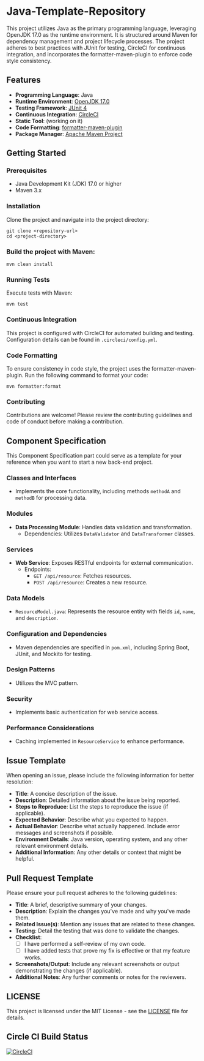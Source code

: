 # Java-Template-Repository

This project utilizes Java as the primary programming language, leveraging OpenJDK 17.0 as the runtime environment. It is structured around Maven for dependency management and project lifecycle processes. The project adheres to best practices with JUnit for testing, CircleCI for continuous integration, and incorporates the formatter-maven-plugin to enforce code style consistency.

## Features

- **Programming Language**: Java
- **Runtime Environment**: [OpenJDK 17.0](https://www.oracle.com/java/technologies/downloads/#java17)
- **Testing Framework**: [JUnit 4](https://junit.org/junit4/)
- **Continuous Integration**: [CircleCI](https://circleci.com/)
- **Static Tool**: (working on it)
- **Code Formatting**: [formatter-maven-plugin](https://code.revelc.net/formatter-maven-plugin/)
- **Package Manager**: [Apache Maven Project](https://maven.apache.org/index.html)

## Getting Started

### Prerequisites

- Java Development Kit (JDK) 17.0 or higher
- Maven 3.x

### Installation

Clone the project and navigate into the project directory:

```shell
git clone <repository-url>
cd <project-directory>
```

### Build the project with Maven:
```shell
mvn clean install
```

### Running Tests
Execute tests with Maven:
```shell
mvn test
```

### Continuous Integration
This project is configured with CircleCI for automated building and testing. Configuration details can be found in `.circleci/config.yml`.

### Code Formatting
To ensure consistency in code style, the project uses the formatter-maven-plugin. Run the following command to format your code:

```shell
mvn formatter:format
```

### Contributing
Contributions are welcome! Please review the contributing guidelines and code of conduct before making a contribution.


## Component Specification
This Component Specification part could serve as a template for your reference when you want to start a new back-end project.

### Classes and Interfaces

- Implements the core functionality, including methods `methodA` and `methodB` for processing data.

### Modules

- **Data Processing Module**: Handles data validation and transformation.
  - Dependencies: Utilizes `DataValidator` and `DataTransformer` classes.

### Services

- **Web Service**: Exposes RESTful endpoints for external communication.
  - Endpoints:
    - `GET /api/resource`: Fetches resources.
    - `POST /api/resource`: Creates a new resource.

### Data Models

- `ResourceModel.java`: Represents the resource entity with fields `id`, `name`, and `description`.

### Configuration and Dependencies

- Maven dependencies are specified in `pom.xml`, including Spring Boot, JUnit, and Mockito for testing.

### Design Patterns

- Utilizes the MVC pattern.

### Security

- Implements basic authentication for web service access.

### Performance Considerations

- Caching implemented in `ResourceService` to enhance performance.


## Issue Template

When opening an issue, please include the following information for better resolution:

- **Title**: A concise description of the issue.
- **Description**: Detailed information about the issue being reported.
- **Steps to Reproduce**: List the steps to reproduce the issue (if applicable).
- **Expected Behavior**: Describe what you expected to happen.
- **Actual Behavior**: Describe what actually happened. Include error messages and screenshots if possible.
- **Environment Details**: Java version, operating system, and any other relevant environment details.
- **Additional Information**: Any other details or context that might be helpful.

## Pull Request Template

Please ensure your pull request adheres to the following guidelines:

- **Title**: A brief, descriptive summary of your changes.
- **Description**: Explain the changes you've made and why you've made them.
- **Related Issue(s)**: Mention any issues that are related to these changes.
- **Testing**: Detail the testing that was done to validate the changes.
- **Checklist**:
  - [ ] I have performed a self-review of my own code.
  - [ ] I have added tests that prove my fix is effective or that my feature works.
- **Screenshots/Output**: Include any relevant screenshots or output demonstrating the changes (if applicable).
- **Additional Notes**: Any further comments or notes for the reviewers.

## LICENSE 
This project is licensed under the MIT License - see the [LICENSE](LICENSE) file for details.

## Circle CI Build Status

[![CircleCI](https://dl.circleci.com/status-badge/img/circleci/KYnFbY2qNNDLwRPNicQYzN/JCe2pdy1WyY4eU5bckY53j/tree/main.svg?style=svg&circle-token=2c19527cd3f0e1b351c32ad7862299196d120a5d)](https://dl.circleci.com/status-badge/redirect/circleci/KYnFbY2qNNDLwRPNicQYzN/JCe2pdy1WyY4eU5bckY53j/tree/main)
